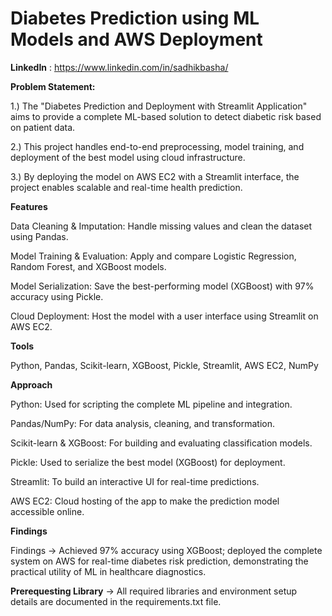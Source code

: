 # Diabetes Prediction using ML Models and AWS Deployment
**LinkedIn** : https://www.linkedin.com/in/sadhikbasha/

**Problem Statement:**

1.) The "Diabetes Prediction and Deployment with Streamlit Application" aims to provide a complete ML-based solution to detect diabetic risk based on patient data.

2.) This project handles end-to-end preprocessing, model training, and deployment of the best model using cloud infrastructure.

3.) By deploying the model on AWS EC2 with a Streamlit interface, the project enables scalable and real-time health prediction.

**Features**

Data Cleaning & Imputation: Handle missing values and clean the dataset using Pandas.

Model Training & Evaluation: Apply and compare Logistic Regression, Random Forest, and XGBoost models.

Model Serialization: Save the best-performing model (XGBoost) with 97% accuracy using Pickle.

Cloud Deployment: Host the model with a user interface using Streamlit on AWS EC2.

**Tools**

Python, Pandas, Scikit-learn, XGBoost, Pickle, Streamlit, AWS EC2, NumPy

**Approach**

Python: Used for scripting the complete ML pipeline and integration.

Pandas/NumPy: For data analysis, cleaning, and transformation.

Scikit-learn & XGBoost: For building and evaluating classification models.

Pickle: Used to serialize the best model (XGBoost) for deployment.

Streamlit: To build an interactive UI for real-time predictions.

AWS EC2: Cloud hosting of the app to make the prediction model accessible online.

**Findings**

Findings → Achieved 97% accuracy using XGBoost; deployed the complete system on AWS for real-time diabetes risk prediction, demonstrating the practical utility of ML in healthcare diagnostics.

**Prerequesting Library**
→ All required libraries and environment setup details are documented in the requirements.txt file.
